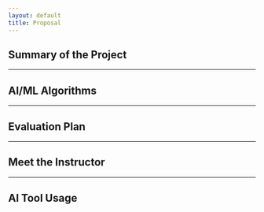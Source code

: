 ```yaml
---
layout: default
title: Proposal
---
```


## Summary of the Project

---

## AI/ML Algorithms 

---

## Evaluation Plan

---

## Meet the Instructor

---

## AI Tool Usage
